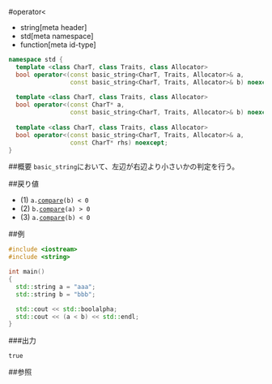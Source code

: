 #operator<
* string[meta header]
* std[meta namespace]
* function[meta id-type]

```cpp
namespace std {
  template <class CharT, class Traits, class Allocator>
  bool operator<(const basic_string<CharT, Traits, Allocator>& a,
                 const basic_string<CharT, Traits, Allocator>& b) noexcept; // (1)
  
  template <class CharT, class Traits, class Allocator>
  bool operator<(const CharT* a,
                 const basic_string<CharT, Traits, Allocator>& b) noexcept; // (2)
  
  template <class CharT, class Traits, class Allocator>
  bool operator<(const basic_string<CharT, Traits, Allocator>& a,
                 const CharT* rhs) noexcept;                                // (3)
}
```

##概要
`basic_string`において、左辺が右辺より小さいかの判定を行う。


##戻り値
- (1) `a.`[`compare`](compare.md)`(b) < 0`
- (2) `b.`[`compare`](compare.md)`(a) > 0`
- (3) `a.`[`compare`](compare.md)`(b) < 0`


##例
```cpp
#include <iostream>
#include <string>

int main()
{
  std::string a = "aaa";
  std::string b = "bbb";

  std::cout << std::boolalpha;
  std::cout << (a < b) << std::endl;
}
```

###出力
```
true
```

##参照
